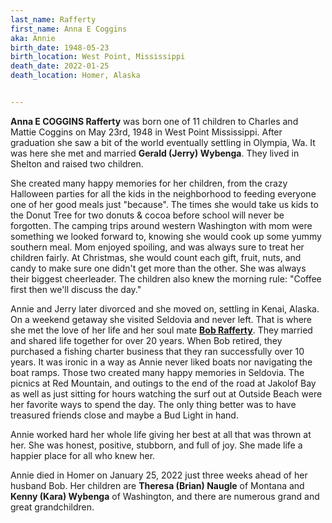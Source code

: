 ```yaml
---
last_name: Rafferty
first_name: Anna E Coggins
aka: Annie
birth_date: 1948-05-23
birth_location: West Point, Mississippi
death_date: 2022-01-25
death_location: Homer, Alaska


---
```

**Anna E COGGINS Rafferty** was born one of 11 children to Charles and Mattie Coggins on May 23rd, 1948 in West Point Mississippi. 
After graduation she saw a bit of the world eventually settling in Olympia, Wa. It was here she met and married **Gerald (Jerry) Wybenga**. They lived in Shelton and raised two children.

She created many happy memories for her children, from the crazy Halloween parties for all the kids in the neighborhood to feeding everyone one of her good meals just "because". The times she would take us kids to the Donut Tree for two donuts & cocoa before school will never be forgotten. The camping trips around western Washington with mom were something we looked forward to, knowing she would cook up some yummy southern meal. Mom enjoyed spoiling, and was always sure to treat her children fairly. At Christmas, she would count each gift, fruit, nuts, and candy to make sure one didn't get more than the other. She was always their biggest cheerleader.  The children also knew the morning rule: "Coffee first then we'll discuss the day."

Annie and Jerry later divorced and she moved on, settling in Kenai, Alaska. On a weekend getaway she visited Seldovia and never left. That is where she met the love of her life and her soul mate [**Bob Rafferty**](./Rafferty_Robert.md). They married and shared life together for over 20 years. When Bob retired, they purchased a fishing charter business that they ran successfully over 10 years. It was ironic in a way as Annie never liked boats nor navigating the boat ramps. Those two created many happy memories in Seldovia. The picnics at Red Mountain, and outings to the end of the road at Jakolof Bay as well as just sitting for hours watching the surf out at Outside Beach were her favorite ways to spend the day. The only thing better was to have treasured friends close and maybe a Bud Light in hand.

Annie worked hard her whole life giving her best at all that was thrown at her. She was honest, positive, stubborn, and full of joy. She made life a happier place for all who knew her.

Annie died in Homer on January 25, 2022 just three weeks ahead of her husband Bob.  Her children are **Theresa (Brian) Naugle** of Montana and **Kenny (Kara) Wybenga** of Washington, and there are numerous grand and great grandchildren.   

